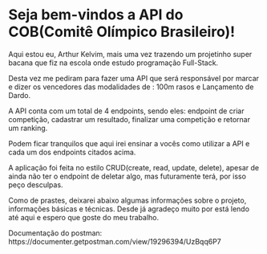  <h1>Seja bem-vindos a API do COB(Comitê Olímpico Brasileiro)!</h1>
 
 <p>Aqui estou eu, Arthur Kelvim, mais uma vez trazendo um projetinho super bacana que fiz na escola onde estudo programação Full-Stack.</p>
 <p>Desta vez me pediram para fazer uma API que será responsável por marcar e dizer os vencedores das modalidades de : 100m rasos e Lançamento de Dardo.</p>
 
 <p>A API conta com um total de 4 endpoints, sendo eles: endpoint de criar competição, cadastrar um resultado, finalizar uma competição e retornar um ranking.</p>
 
 <p>Podem ficar tranquilos que aqui irei ensinar a vocês como utilizar a API e cada um dos endpoints citados acima.</p>
 <p>A aplicação foi feita no estilo CRUD(create, read, update, delete), apesar de ainda não ter o endpoint de deletar algo, mas futuramente terá, por isso peço desculpas.</p>
 
 <p>Como de prastes, deixarei abaixo algumas informações sobre o projeto, informações básicas e técnicas. Desde já agradeço muito por está lendo até aqui e espero que goste do meu trabalho.</p>
 
<p>Documentação do postman: https://documenter.getpostman.com/view/19296394/UzBqq6P7<p>

